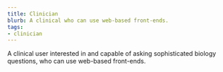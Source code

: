 ```yaml
---
title: Clinician
blurb: A clinical who can use web-based front-ends.
tags:
- clinician
---
```

A clinical user interested in and capable of asking sophisticated biology questions, who can use web-based front-ends.
